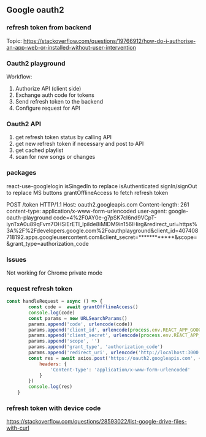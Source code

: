 ## Google oauth2
### refresh token from backend
Topic: https://stackoverflow.com/questions/19766912/how-do-i-authorise-an-app-web-or-installed-without-user-intervention
### Oauth2 playground
Workflow:
1. Authorize API (client side)
2. Exchange auth code for tokens
3. Send refresh token to the backend 
4. Configure request for API
### Oauth2 API
1. get refresh token status by calling API
2. get new refresh token if necessary and post to API
3. get cached playlist
4. scan for new songs or changes
### packages
react-use-googlelogin
isSingedIn to replace isAuthenticated
signIn/signOut to replace MS buttons
grantOfflineAccess to fetch refresh token

POST /token HTTP/1.1
Host: oauth2.googleapis.com
Content-length: 261
content-type: application/x-www-form-urlencoded
user-agent: google-oauth-playground
code=4%2F0AY0e-g7pSK7cI6nd9VCpT-iynTxA0u89qFvm7OHSiErETl_lpiIde8iMIDM9in156lHirg&redirect_uri=https%3A%2F%2Fdevelopers.google.com%2Foauthplayground&client_id=407408718192.apps.googleusercontent.com&client_secret=************&scope=&grant_type=authorization_code

### Issues
Not working for Chrome private mode

### request refresh token
```javascript
const handleRequest = async () => {
        const code =  await grantOfflineAccess()
        console.log(code)
        const params = new URLSearchParams()
        params.append('code', urlencode(code))
        params.append('client_id', urlencode(process.env.REACT_APP_GOOGLE_CLIENT_ID))
        params.append('client_secret', urlencode(process.env.REACT_APP_GOOGLE_CLIENT_SECRET))
        params.append('scope', '')
        params.append('grant_type', 'authorization_code')
        params.append('redirect_uri', urlencode('http://localhost:3000'))
        const res = await axios.post('https://oauth2.googleapis.com', {}, {
            headers: {
                'Content-Type': 'application/x-www-form-urlencoded'
            }
        })
        console.log(res)
    }
```

### refresh token with device code
https://stackoverflow.com/questions/28593022/list-google-drive-files-with-curl
    